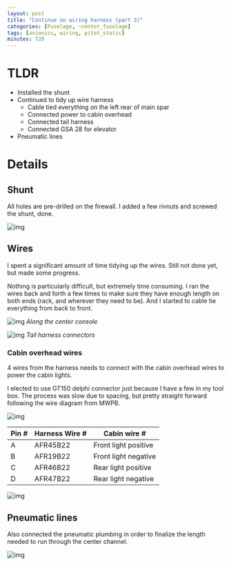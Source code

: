```yaml
---
layout: post
title: "Continue on wiring harness (part 3)"
categories: [Fuselage, ~center_fuselage]
tags: [avionics, wiring, pitot_static]
minutes: 720
---
```


# TLDR

- Installed the shunt
- Continued to tidy up wire harness
  - Cable tied everything on the left rear of main spar
  - Connected power to cabin overhead
  - Connected tail harness
  - Connected GSA 28 for elevator
- Pneumatic lines

# Details

## Shunt

All holes are pre-drilled on the firewall. I added a few rivnuts and screwed the shunt, done.

![img](https://lh3.googleusercontent.com/pw/AP1GczO3APLiEJ14b2ImKOzCeo4I1rx7pefISFNFvc0HWfbsUtw4akLYwG9PSzaI1Ps72820NVkpGAXCa7sFxawqeJuT7Rx2PS_LuVkPZLTSPwASOBnDU2mdOI3vyLKSLEyH5ZdE3m6A0a2m1VdjUhH7BmI2ow=w3836-h2888-s-no-gm?authuser=0)

## Wires

I spent a significant amount of time tidying up the wires. Still not done yet, but made some progress.

Nothing is particularly difficult, but extremely time consuming. I ran the wires back and forth a few times to make sure they have enough length on both ends (rack, and wherever they need to be). And I started to cable tie everything from back to front.

![img](https://lh3.googleusercontent.com/pw/AP1GczNZmdVHnnycCNlZhmCtSFe11vm1Sd2YbHPP_zMdmkFYjf2RFcVI-Hk88YONkqmzE-3sa0iy8bRblokL97PSz_08JcwJEAlDccwcBU3aZT3Ee2Uco7DB-2reZ5NYtM75eW0mfjT-zZUo3Ij-12C3mQA4Cw=w3836-h2888-s-no-gm?authuser=0)
_Along the center console_

![img](https://lh3.googleusercontent.com/pw/AP1GczNojXXChLYhr-1daW6xqVijCE9ltGtWGrAVwbBMWueKsnnBT7WIIehsfRTY0E8_-5uVmtncWURaylA1i5vkz1aAbjIjs-r8HitmTDBg6SSXNfqWKvAfqzgBjJlmzQhQ1j9EFdW2tTFCmjtBmw-gUu9VzA=w2174-h2888-s-no-gm?authuser=0)
_Tail harness connectors_

### Cabin overhead wires

4 wires from the harness needs to connect with the cabin overhead wires to power the cabin lights.

I elected to use GT150 delphi connector just because I have a few in my tool box. The process was slow due to spacing, but pretty straight forward following the wire diagram from MWPB.

![img](https://lh3.googleusercontent.com/pw/AP1GczPLh6ka3ijiZ8Ot9hni0qbenmaLvtxvhK_GFBts6kIpxlGhjZwp2Rg-MmG58z_0EiYnRUenAlOtTT1Io708tcm7CTUavPKj9TlJgtOvT1RnXfWpb9LS1iZTdlwE3rmnhMyPR-eRDXpFXaxRG5iMOcbZLQ=w2174-h2888-s-no-gm?authuser=0)

| Pin # | Harness Wire # | Cabin wire #         |
| ----- | -------------- | -------------------- |
| A     | AFR45B22       | Front light positive |
| B     | AFR19B22       | Front light negative |
| C     | AFR46B22       | Rear light positive  |
| D     | AFR47B22       | Rear light negative  |

![img](https://lh3.googleusercontent.com/pw/AP1GczMU95lLQvYU1JsfMvZNSeb5NiXqxWZm-X6vrTDt3Jw0HkCfs-UZiOy_FnaDFoa-eLgPvH8T3q7hfXgh8JigXxEJ2jB9NyrKAXaGDXE7i19cB3IjZdFhuekI1kH45UQNAKaxkYQBBisKfim6ok1jt93FKw=w1008-h2244-s-no-gm?authuser=0)

## Pneumatic lines

Also connected the pneumatic plumbing in order to finalize the length needed to run through the center channel.

![img](https://lh3.googleusercontent.com/pw/AP1GczOmT_60kaJCfu4wh-twB-vpzBWCO-jqhBmzkmLf7XVD66kCm_H1zZzq7ZvI7s2ztkD3iVqBROyeFn5z_f8t1BKJ2XPk-zRyOuquN4GsRymTwJo8iI8DCArV14pKaveJdNBhwGQD3ChP2g5JzcFOiMOBqw=w3836-h2888-s-no-gm?authuser=0)
